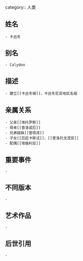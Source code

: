 category:: 人类
## 姓名
	- 卡吕冬
## 别名
	- Calydon
## 描述
	- 建立[[卡吕冬城]]，卡吕冬尼亚地区名祖
## 亲属关系
	- 父亲[[埃托罗斯]]
	- 母亲[[普洛诺厄]]
	- 兄弟姐妹[[普琉戎]]
	- 子女[[厄庇卡斯忒]]、[[普洛托戈涅亚]]
	- 配偶[[埃俄利亚]]
## 重要事件
	-
## 不同版本
	-
## 艺术作品
	-
## 后世引用
	-
